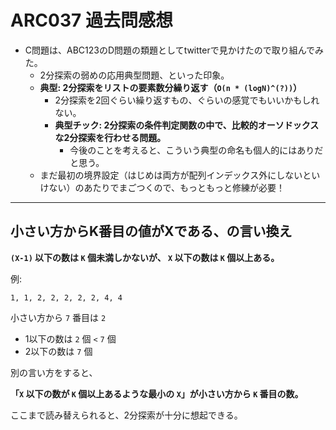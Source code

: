 # ARC037 過去問感想

- C問題は、ABC123のD問題の類題としてtwitterで見かけたので取り組んでみた。
  - 2分探索の弱めの応用典型問題、といった印象。
  - **典型: 2分探索をリストの要素数分繰り返す（`O(n * (logN)^(?))`）**
    - 2分探索を2回ぐらい繰り返すもの、ぐらいの感覚でもいいかもしれない。
    - **典型チック: 2分探索の条件判定関数の中で、比較的オーソドックスな2分探索を行わせる問題。**
        - 今後のことを考えると、こういう典型の命名も個人的にはありだと思う。
  - まだ最初の境界設定（はじめは両方が配列インデックス外にしないといけない）のあたりでまごつくので、もっともっと修練が必要！

---

## 小さい方からK番目の値がXである、の言い換え

**`(X-1)` 以下の数は `K` 個未満しかないが、 `X` 以下の数は `K` 個以上ある。**

例:

`1, 1, 2, 2, 2, 2, 2, 4, 4`

小さい方から `7` 番目は `2`

- 1以下の数は `2` 個 `<` `7` 個
- 2以下の数は `7` 個

別の言い方をすると、

**「`X` 以下の数が `K` 個以上あるような最小の `X`」が小さい方から `K` 番目の数。**

ここまで読み替えられると、2分探索が十分に想起できる。
